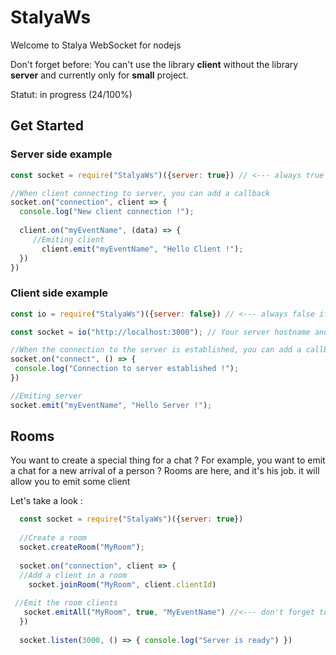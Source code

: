 # StalyaWs

Welcome to Stalya WebSocket for nodejs

Don't forget before: You can't use the library **client** without the library **server** and currently only for **small** project.

Statut: in progress (24/100%)

## Get Started

### Server side example

```javascript
const socket = require("StalyaWs")({server: true}) // <--- always true if its the server !

//When client connecting to server, you can add a callback
socket.on("connection", client => {
  console.log("New client connection !");
  
  client.on("myEventName", (data) => {
     //Emiting client
       client.emit("myEventName", "Hello Client !");
  })
})
```

### Client side example

```javascript
const io = require("StalyaWs")({server: false}) // <--- always false if its the client ! 

const socket = io("http://localhost:3000"); // Your server hostname and port

//When the connection to the server is established, you can add a callback
socket.on("connect", () => {
 console.log("Connection to server established !");
})

//Emiting server
socket.emit("myEventName", "Hello Server !");
```

## Rooms 

You want to create a special thing for a chat ? 
For example, you want to emit a chat for a new arrival of a person ?
Rooms are here, and it's his job. 
it will allow you to emit some client

Let's take a look :

```javascript
  const socket = require("StalyaWs")({server: true})
  
  //Create a room
  socket.createRoom("MyRoom");
  
  socket.on("connection", client => {
  //Add a client in a room
    socket.joinRoom("MyRoom", client.clientId)
 
 //Emit the room clients
   socket.emitAll("MyRoom", true, "MyEventName") //<--- don't forget to set true ! Otherwise you emit the event "MyRoom" for all clients !
  })
  
  socket.listen(3000, () => { console.log("Server is ready") })
  ```




